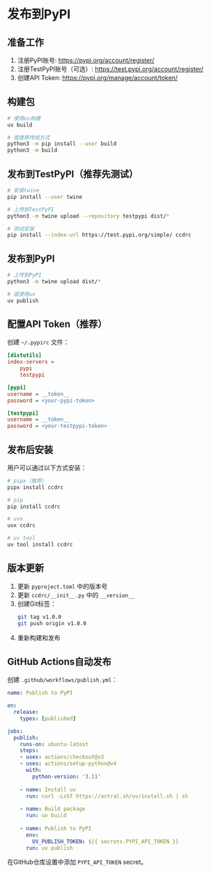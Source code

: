 # 发布到PyPI

## 准备工作

1. 注册PyPI账号: https://pypi.org/account/register/
2. 注册TestPyPI账号（可选）: https://test.pypi.org/account/register/
3. 创建API Token: https://pypi.org/manage/account/token/

## 构建包

```bash
# 使用uv构建
uv build

# 或使用传统方式
python3 -m pip install --user build
python3 -m build
```

## 发布到TestPyPI（推荐先测试）

```bash
# 安装twine
pip install --user twine

# 上传到TestPyPI
python3 -m twine upload --repository testpypi dist/*

# 测试安装
pip install --index-url https://test.pypi.org/simple/ ccdrc
```

## 发布到PyPI

```bash
# 上传到PyPI
python3 -m twine upload dist/*

# 或使用uv
uv publish
```

## 配置API Token（推荐）

创建 `~/.pypirc` 文件：

```ini
[distutils]
index-servers =
    pypi
    testpypi

[pypi]
username = __token__
password = <your-pypi-token>

[testpypi]
username = __token__
password = <your-testpypi-token>
```

## 发布后安装

用户可以通过以下方式安装：

```bash
# pipx（推荐）
pipx install ccdrc

# pip
pip install ccdrc

# uvx
uvx ccdrc

# uv tool
uv tool install ccdrc
```

## 版本更新

1. 更新 `pyproject.toml` 中的版本号
2. 更新 `ccdrc/__init__.py` 中的 `__version__`
3. 创建Git标签：
   ```bash
   git tag v1.0.0
   git push origin v1.0.0
   ```
4. 重新构建和发布

## GitHub Actions自动发布

创建 `.github/workflows/publish.yml`：

```yaml
name: Publish to PyPI

on:
  release:
    types: [published]

jobs:
  publish:
    runs-on: ubuntu-latest
    steps:
    - uses: actions/checkout@v3
    - uses: actions/setup-python@v4
      with:
        python-version: '3.11'
    
    - name: Install uv
      run: curl -LsSf https://astral.sh/uv/install.sh | sh
    
    - name: Build package
      run: uv build
    
    - name: Publish to PyPI
      env:
        UV_PUBLISH_TOKEN: ${{ secrets.PYPI_API_TOKEN }}
      run: uv publish
```

在GitHub仓库设置中添加 `PYPI_API_TOKEN` secret。